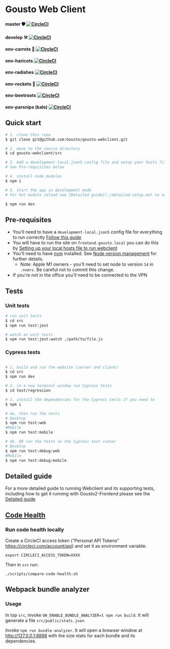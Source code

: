 Gousto Web Client
====

#### master :shield: [![CircleCI](https://circleci.com/gh/Gousto/gousto-webclient/tree/master.svg?style=svg&circle-token=26e1e6a6cfe8924476e0eaeb6442f4dfd6e2f160)](https://circleci.com/gh/Gousto/gousto-webclient/tree/master)
#### develop :hammer_and_pick: [![CircleCI](https://circleci.com/gh/Gousto/gousto-webclient/tree/develop.svg?style=svg&circle-token=26e1e6a6cfe8924476e0eaeb6442f4dfd6e2f160)](https://circleci.com/gh/Gousto/gousto-webclient/tree/develop)
#### env-carrots :carrot: [![CircleCI](https://circleci.com/gh/Gousto/gousto-webclient/tree/env-carrots.svg?style=svg&circle-token=26e1e6a6cfe8924476e0eaeb6442f4dfd6e2f160)](https://circleci.com/gh/Gousto/gousto-webclient/tree/env-carrots)
#### env-haricots [![CircleCI](https://circleci.com/gh/Gousto/gousto-webclient/tree/env-haricots.svg?style=svg&circle-token=26e1e6a6cfe8924476e0eaeb6442f4dfd6e2f160)](https://circleci.com/gh/Gousto/gousto-webclient/tree/env-haricots)
#### env-radishes [![CircleCI](https://circleci.com/gh/Gousto/gousto-webclient/tree/env-radishes.svg?style=svg&circle-token=26e1e6a6cfe8924476e0eaeb6442f4dfd6e2f160)](https://circleci.com/gh/Gousto/gousto-webclient/tree/env-radishes)
#### env-rockets :rocket: [![CircleCI](https://circleci.com/gh/Gousto/gousto-webclient/tree/env-rockets.svg?style=svg&circle-token=26e1e6a6cfe8924476e0eaeb6442f4dfd6e2f160)](https://circleci.com/gh/Gousto/gousto-webclient/tree/env-rockets)
#### env-beetroots [![CircleCI](https://circleci.com/gh/Gousto/gousto-webclient/tree/env-beetroots.svg?style=svg&circle-token=26e1e6a6cfe8924476e0eaeb6442f4dfd6e2f160)](https://circleci.com/gh/Gousto/gousto-webclient/tree/env-beetroots)
#### env-parsnips (kale) [![CircleCI](https://circleci.com/gh/Gousto/gousto-webclient/tree/env-parsnips.svg?style=svg&circle-token=26e1e6a6cfe8924476e0eaeb6442f4dfd6e2f160)](https://circleci.com/gh/Gousto/gousto-webclient/tree/env-parsnips)

## Quick start

```bash
# 1. clone this repo
$ git clone git@github.com:Gousto/gousto-webclient.git

# 2. move to the source directory
$ cd gousto-webclient/src

# 3. Add a development-local.json5 config file and setup your hosts file
# See Pre-requisites below

# 4. install node_modules
$ npm i

# 5. start the app in development mode
# For hot module reload see [Detailed guide](./detailed-setup.md) to setup.

$ npm run dev

```

## Pre-requisites
<!-- (TODO: Add a script to automate these steps behind npm run init --local) -->
<!--This should be covered by running `npm run init --local` but in the event it's not working ...-->
* You'll need to have a `development-local.json5` config file for everything to run correctly [Follow this guide](./detailed-setup.md#step-1-add-a-secrets-file-to-point-to-the-staging-environment)
* You will have to run the site on `frontend.gousto.local` you can do this by [Setting up your local hosts file to run webclient](./detailed-setup.md#step-2-add-an-entry-to-your-local-host-file)
* You'll need to have [nvm](https://github.com/nvm-sh/nvm) installed. See  [Node version management](./detailed-setup.md#node-version-management) for further details.
  * Note: Apple M1 owners - you'll need to set node to version `14` in `.nvmrc`. Be careful not to commit this change.
* If you're not in the office you'll need to be connected to the VPN

## Tests

### Unit tests
```bash
# run unit tests
$ cd src
$ npm run test:jest

# watch an unit tests
$ npm run test:jest:watch ./path/to/file.js
```

### Cypress tests

```bash

# 1. build and run the website (server and client)
$ cd src
$ npm run dev

# 2. in a new terminal window run Cypress tests
$ cd test/regression

# 3. install the dependencies for the Cypress tests if you need to
$ npm i

# 4a. then run the tests
# Desktop
$ npm run test:web
#Mobile
$ npm run test:mobile

# 4b. OR run the tests in the Cypress test runner
# Desktop
$ npm run test:debug:web
#Mobile
$ npm run test:debug:mobile


```

## Detailed guide
For a more detailed guide to running Webclient and its supporting tests, including how to get it running with Gousto2-Frontend please see the [Detailed guide](./detailed-setup.md)

## [Code Health](#code-health)
### Run code health locally
Create a CircleCI access token (“Personal API Tokens” https://circleci.com/account/api) and set it as environment variable:
```
export CIRCLECI_ACCESS_TOKEN=XXXX
```
Then in `src` run:
```
./scripts/compare-code-health.sh
```

## Webpack bundle analyzer

### Usage

In top `src`, invoke `GW_ENABLE_BUNDLE_ANALYZER=1 npm run build`. It will
generate a file `src/public/stats.json`.

Invoke `npm run bundle-analyzer`. It will open a browser window at
http://127.0.0.1:8888 with the size stats for each bundle and its dependencies.
